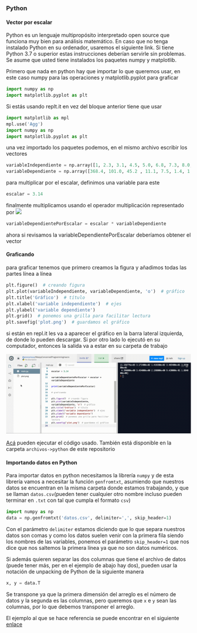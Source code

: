 ### Python
#### Vector por escalar
Python es un lenguaje multipropósito interpretado open source que funciona muy bien para análisis matemático. En caso que no tenga instalado Python en su ordenador, usaremos el siguiente link. Si tiene Python 3.7 o superior estas instrucciones deberían servirle sin problemas. Se asume que usted tiene instalados los paquetes numpy y matplotlib.

Primero que nada en python hay que importar lo que queremos usar, en este caso numpy para las operaciones y matplotlib.pyplot para graficar


```python
import numpy as np
import matplotlib.pyplot as plt
```

Si estás usando replt.it en vez del bloque anterior tiene que usar

```python
import matplotlib as mpl
mpl.use('Agg')
import numpy as np
import matplotlib.pyplot as plt
```
una vez importado los paquetes podemos, en el mismo archivo escribir los vectores

```python
variableIndependiente = np.array([1, 2.3, 3.1, 4.5, 5.0, 6.8, 7.3, 8.0, 9.4, 10])
variableDependiente = np.array([368.4, 101.0, 45.2 , 11.1, 7.5, 1.4, 1.1, 0.7, 0.3, 0.6])
```

para multiplicar por el escalar, definimos una variable para este

```python
escalar = 3.14
```

finalmente multiplicamos usando el operador multiplicación representado por <img src="https://render.githubusercontent.com/render/math?math=*">

```python
variableDependientePorEscalar = escalar * variableDependiente
```

ahora si revisamos la variableDependientePorEscalar deberíamos obtener el vector

#### Graficando

para graficar tenemos que primero creamos la figura y añadimos todas las partes línea a línea

```python
plt.figure()  # creando figura
plt.plot(variableIndependiente, variableDependiente, 'o')  # gráfico
plt.title('Gráfico')  # título
plt.xlabel('variable independiente')  # ejes
plt.ylabel('variable dependiente')
plt.grid()  # ponemos una grilla para facilitar lectura
plt.savefig('plot.png')  # guardamos el gráfico
```

si están en repl.it les va a aparecer el gráfico en la barra lateral izquierda, de donde lo pueden descargar.
Si por otro lado lo ejecutó en su computador, entonces la salida va a estar en su carpeta de trabajo

![](../img/python/python1.gif)

[Acá](https://repl.it/repls/WeepyConcernedProgrammingmacro?lite=true)  pueden ejecutar el código usado. También está disponible en la carpeta ``archivos->python`` de este repositorio


#### Importando datos en Python

Para importar datos en python necesitamos la librería ``numpy`` y de esta librería vamos a necesitar la función ``genfromtxt``, asumiendo que nuestros datos se encuentran en la misma carpeta donde estamos trabajando, y que se llaman ``datos.csv``(pueden tener cualquier otro nombre incluso pueden terminar en ``.txt`` con tal que cumpla el formato ``csv``)

```python
import numpy as np
data = np.genfromtxt('datos.csv', delimiter=',', skip_header=1)
```
Con el parámetro ``delimiter`` estamos diciendo que lo que separa nuestros datos son comas y como los datos suelen venir con la primera fila siendo los nombres de las variables, ponemos el parámetro ``skip_header=1`` que nos dice que nos saltemos la primera línea ya que no son datos numéricos.

Si además quieren separar las dos columnas que tiene el archivo de datos (puede tener más, per en el ejemplo de abajo hay dos), pueden usar la notación de unpacking de Python de la siguiente manera

```python
x, y = data.T
```

Se transpone ya que la primera dimensión del arreglo es el número de datos y la segunda es las columnas, pero queremos que ``x`` e ``y`` sean las columnas, por lo que debemos transponer el arreglo.


El ejemplo al que se hace referencia se puede encontrar en el siguiente [enlace](https://repl.it/@TomasRojas2/Importando-datos-con-Python)
